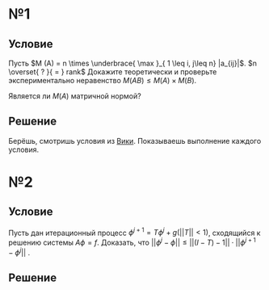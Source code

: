 # №1
## Условие
Пусть $M (A) = n \times \underbrace{ \max }_{ 1 \leq i, j\leq n} |a_{ij}|$.
	$n \overset{ ? }{ = } rank$
Докажите теоретически и проверьте экспериментально неравенство $M (AB) \leq M (A) \times M (B)$.

Является ли $M(A)$ матричной нормой?
## Решение
Берёшь, смотришь условия из [Вики](https://ru.wikipedia.org/wiki/Норма_матрицы). Показываешь выполнение каждого условия. 

# №2
## Условие
Пусть дан итерационный процесс $\phi^{j+1} = T \phi^j+ g(||T||< 1)$, сходящийся к решению системы $A \phi = f$.
Доказать, что $||\phi^j - \phi|| \leq ||( I−T )−1||\cdot||\phi^{j+1} - \phi^j||$ .
## Решение

